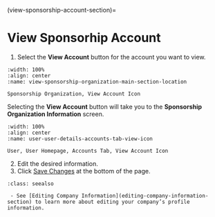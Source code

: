 

(view-sponsorship-account-section)=
# View Sponsorhip Account


1. Select the **View Account** button for the account you want to view. 

```{lazyfigure} ../../../_static/solo_app/Universal/view-sponsorship-organization/view-sponsorship-organization-main-section-location.webp
:width: 100%
:align: center
:name: view-sponsorship-organization-main-section-location

Sponsorship Organization, View Account Icon
```

Selecting the **View Account** button will take you to the **Sponsorship Organization Information** screen.


```{lazyfigure} ../../../_static/solo_app/User/User-Detail/account-details-sponsor/sponsor-organization-view-details-screen.webp
:width: 100%
:align: center
:name: user-user-details-accounts-tab-view-icon

User, User Homepage, Accounts Tab, View Account Icon
```

2. Edit the desired information. 
3. Click [Save Changes](#save-changes) at the bottom of the page.

```{admonition}  Seealso
:class: seealso

 - See [Editing Company Information](editing-company-information-section) to learn more about editing your company’s profile information.
```
